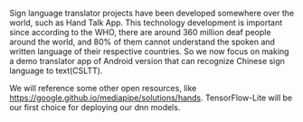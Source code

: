   Sign language translator projects have been developed somewhere over the world, such as Hand Talk App. This technology development is important since according to the WHO, there are around 360 million deaf people around the world, and 80% of them cannot understand the spoken and written language of their respective countries. So we now focus on making a demo translator app of Android version that can recognize Chinese sign language to text(CSLTT). 

   We will reference some other open resources, like https://google.github.io/mediapipe/solutions/hands. TensorFlow-Lite will be our first choice for deploying our dnn models.
